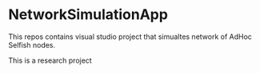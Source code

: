 NetworkSimulationApp
====================

This repos contains visual studio project that simualtes network of AdHoc Selfish nodes.

This is a research project
